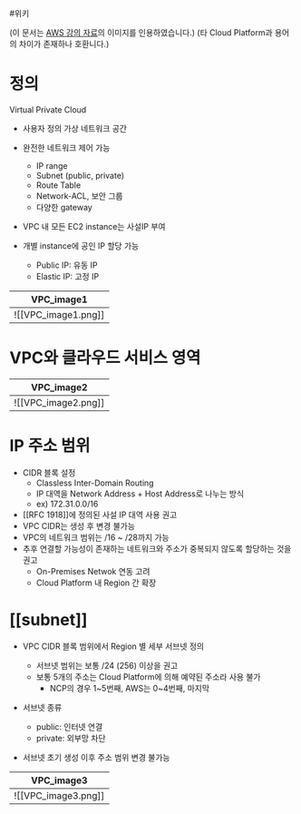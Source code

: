 #위키

(이 문서는 [AWS 강의 자료](https://www.youtube.com/watch?v=OGQ8RU-9oP8&list=PL-VaKu9hkhpcx7ElwUvKvYngdB86BAXOW&index=1)의 이미지를 인용하였습니다.)
(타 Cloud Platform과 용어의 차이가 존재하나 호환니다.)
# 정의
 Virtual Private Cloud
+ 사용자 정의 가상 네트워크 공간  

+ 완전한 네트워크 제어 가능
	- IP range
	- Subnet (public, private)
	- Route Table
	- Network-ACL, 보안 그룹
	- 다양한 gateway  

+ VPC 내 모든 EC2 instance는 사설IP 부여  

+ 개별 instance에 공인 IP 할당 가능
	- Public IP: 유동 IP
	- Elastic IP: 고정 IP  

| VPC_image1 |
| ---- |
| ![[VPC_image1.png]] |
# VPC와 클라우드 서비스 영역
| VPC_image2 |
| ---- |
| ![[VPC_image2.png]] |


# IP 주소 범위
+ CIDR 블록 설정
	+ Classless Inter-Domain Routing
	+ IP 대역을 Network Address + Host Address로 나누는 방식
	+ ex) 172.31.0.0/16
+ [[RFC 1918]]에 정의된 사설 IP 대역 사용 권고
+ VPC CIDR는 생성 후 변경 불가능
+ VPC의 네트워크 범위는 /16 ~ /28까지 가능
+ 추후 연결할 가능성이 존재하는 네트워크와 주소가 중복되지 않도록 할당하는 것을 권고
	+ On-Premises Netwok 연동 고려
	+ Cloud Platform 내 Region 간 확장  

# [[subnet]]
+  VPC CIDR 블록 범위에서 Region 별 세부 서브넷 정의
	+ 서브넷 범위는 보통 /24 (256) 이상을 권고
	+ 보통 5개의 주소는 Cloud Platform에 의해 예약된 주소라 사용 불가
		+ NCP의 경우 1~5번째, AWS는 0~4번째, 마지막  
	
+ 서브넷 종류
	+ public: 인터넷 연결
	+ private: 외부망 차단
+ 서브넷 초기 생성 이후 주소 범위 변경 불가능  

| VPC_image3 |
| ---- |
| ![[VPC_image3.png]] |

